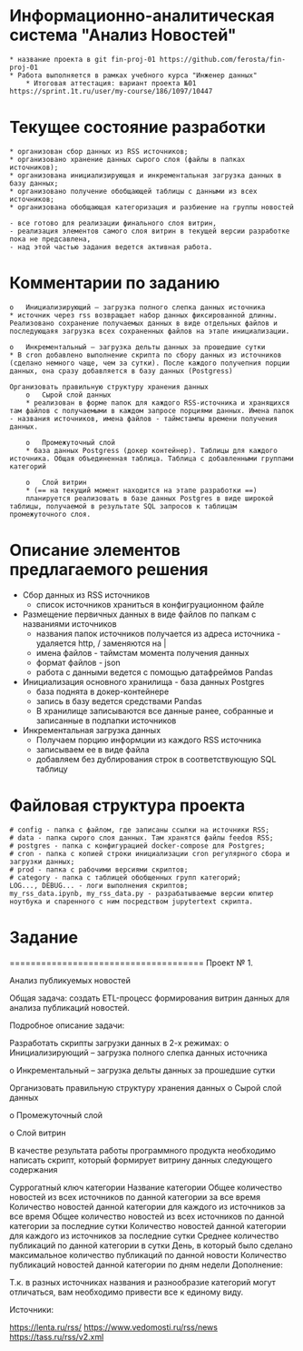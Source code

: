 # Информационно-аналитическая система "Анализ Новостей" 
    * название проекта в git fin-proj-01 https://github.com/ferosta/fin-proj-01 
    * Работа выполняется в рамках учебного курса "Инженер данных"
        * Итоговая аттестация: вариант проекта №01 https://sprint.1t.ru/user/my-course/186/1097/10447 

# Текущее состояние разработки
    * организован сбор данных из RSS источников;
    * организовано хранение данных сырого слоя (файлы в папках источников);
    * организована инициализирующая и инкрементальная загрузка данных в базу данных;
    * организовано получение обобщающей таблицы с данными из всех источников;
    * организована обобщающая категоризация и разбиение на группы новостей
    
    - все готово для реализации финального слоя витрин,
    - реализация элементов самого слоя витрин в текущей версии разработке пока не предсавлена,
    - над этой частью задания ведется активная работа. 


# Комментарии по заданию

    o   Инициализирующий – загрузка полного слепка данных источника
    * источник через rss возвращает набор данных фиксированной длинны. Реализовано сохранение получаемых данных в виде отдельных файлов и последующаяя загрузка всех сохраненных файлов на этапе инициализации.

    o   Инкрементальный – загрузка дельты данных за прошедшие сутки
    * В cron добавлено выполнение скрипта по сбору данных из источников (сделано немного чаще, чем за сутки). После каждого получепния порции данных, она сразу добавляется в базу данных (Postgress) 

    Организовать правильную структуру хранения данных
        o   Сырой слой данных
        * реализован в форме папок для каждого RSS-источника и хранящихся там файлов с получаемыми в каждом запросе порциями данных. Имена папок - названия источников, имена файлов - таймстампы времени получения данных.

        o   Промежуточный слой
        * база данных Postgress (докер контейнер). Таблицы для каждого источника. Общая объединенная таблица. Таблица с добавленными группами категорий

        o   Слой витрин
        * (== на текущий момент находится на этапе разработки ==)
        планируется реализовать в базе данных Postgres в виде широкой таблицы, получаемой в результате SQL запросов к таблицам промежуточного слоя.




# Описание элементов предлагаемого решения

* Сбор данных из RSS источников
    * список источников храниться в конфигруационном файле 
* Размещение первичных данных в виде файлов по папкам с названиями источников
    * названия папок источников получается из адреса источника - удаляется http, / заменяются на |
    * имена файлов - таймстам момента получения данных
    * формат файлов - json
    * работа с данными ведется с помощью датафреймов Pandas
* Инициализация основного хранилища - база данных Postgres
    * база поднята в докер-контейнере
    * запись в базу ведется средствами Pandas
    * В хранилище записываются все данные ранее, собранные и записанные в подпапки источников
* Инкрементальная загрузка данных
    * Получаем порцию информции из каждого RSS источника
    * записываем ее в виде файла
    * добавляем без дублирования строк в соответствующую SQL таблицу


# Файловая структура проекта
    # config - папка с файлом, где записаны ссылки на источники RSS;
    # data - папка сырого слоя данных. Там хранятся файлы feedов RSS;
    # postgres - папка с конфигурацией docker-compose для Postgres;
    # cron - папка с копией строки инициализации cron регулярного сбора и загрузки данных;
    # prod - папка с рабочими версиями скриптов;
    # category - папка с таблицей обобщенных групп категорий;
    LOG..., DEBUG... - логи выполнения скриптов;
    my_rss_data.ipynb, my_rss_data.py - разрабатываемые версии юпитер ноутбука и спаренного с ним посредством jupytertext скрипта. 

# Задание

<!-- #raw -->
=====================================
Проект № 1.

Анализ публикуемых новостей

Общая задача: создать ETL-процесс формирования витрин данных для анализа публикаций новостей.

Подробное описание задачи:

Разработать скрипты загрузки данных в 2-х режимах:
o   Инициализирующий – загрузка полного слепка данных источника

o   Инкрементальный – загрузка дельты данных за прошедшие сутки

Организовать правильную структуру хранения данных
o   Сырой слой данных

o   Промежуточный слой

o   Слой витрин

В качестве результата работы программного продукта необходимо написать скрипт, который формирует витрину данных следующего содержания

Суррогатный ключ категории
Название категории
Общее количество новостей из всех источников по данной категории за все время
Количество новостей данной категории для каждого из источников за все время
Общее количество новостей из всех источников по данной категории за последние сутки
Количество новостей данной категории для каждого из источников за последние сутки
Среднее количество публикаций по данной категории в сутки
День, в который было сделано максимальное количество публикаций по данной новости
Количество публикаций новостей данной категории по дням недели
Дополнение:

Т.к. в разных источниках названия и разнообразие категорий могут отличаться, вам необходимо привести все к единому виду.

Источники:

https://lenta.ru/rss/
https://www.vedomosti.ru/rss/news
https://tass.ru/rss/v2.xml
<!-- #endraw -->
